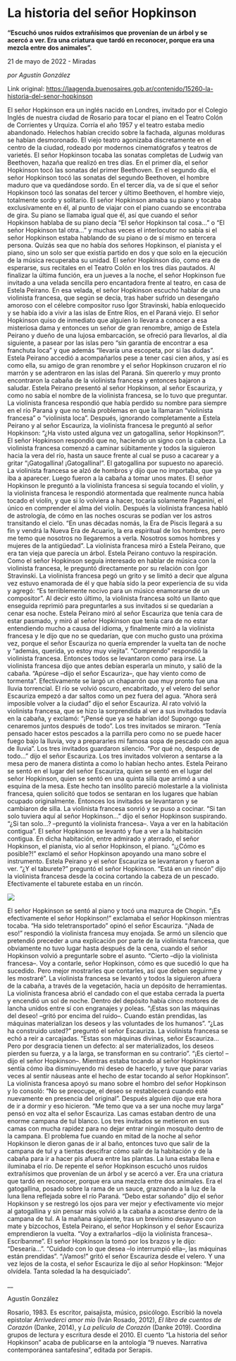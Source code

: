 # La historia del señor Hopkinson

**“Escuchó unos ruidos extrañísimos que provenían de un árbol y se acercó a ver. Era una criatura que tardó en reconocer, porque era una mezcla entre dos animales”.**

21 de mayo de 2022 - Miradas

_por Agustín González_

Link original: https://laagenda.buenosaires.gob.ar/contenido/15260-la-historia-del-senor-hopkinson



El señor Hopkinson era un inglés nacido en Londres, invitado por el Colegio Inglés de nuestra ciudad de Rosario para tocar el piano en el Teatro Colón de Corrientes y Urquiza. Corría el año 1957 y el teatro estaba medio abandonado. Helechos habían crecido sobre la fachada, algunas molduras se habían desmoronado. El viejo teatro agonizaba discretamente en el centro de la ciudad, rodeado por modernos cinematógrafos y teatros de varietés. El señor Hopkinson tocaba las sonatas completas de Ludwig van Beethoven, hazaña que realizó en tres días. En el primer día, el señor Hopkinson tocó las sonatas del primer Beethoven. En el segundo día, el señor Hopkinson tocó las sonatas del segundo Beethoven, el hombre maduro que va quedándose sordo. En el tercer día, va de sí que el señor Hopkinson tocó las sonatas del tercer y último Beethoven, el hombre viejo, totalmente sordo y solitario. El señor Hopkinson amaba su piano y tocaba exclusivamente en él, al punto de viajar con el piano cuando se encontraba de gira. Su piano se llamaba igual que él, así que cuando el señor Hopkinson hablaba de su piano decía “El señor Hopkinson tal cosa…” o “El señor Hopkinson tal otra…” y muchas veces el interlocutor no sabía si el señor Hopkinson estaba hablando de su piano o de sí mismo en tercera persona. Quizás sea que no había dos señores Hopkinson, el pianista y el piano, sino un solo ser que existía partido en dos y que solo en la ejecución de la música recuperaba su unidad. El señor Hopkinson dio, como era de esperarse, sus recitales en el Teatro Colón en los tres días pautados. Al finalizar la última función, era un jueves a la noche, el señor Hopkinson fue invitado a una velada sencilla pero encantadora frente al teatro, en casa de Estela Peirano. En esa velada, el señor Hopkinson escuchó hablar de una violinista francesa, que según se decía, tras haber sufrido un desengaño amoroso con el célebre compositor ruso Ígor Stravinski, había enloquecido y se había ido a vivir a las islas de Entre Ríos, en el Paraná viejo. El señor Hopkinson quiso de inmediato que alguien lo llevara a conocer a esa misteriosa dama y entonces un señor de gran renombre, amigo de Estela Peirano y dueño de una lujosa embarcación, se ofreció para llevarlos, al día siguiente, a pasear por las islas pero “sin garantía de encontrar a esa franchuta loca” y que además “llevaría una escopeta, por si las dudas”. Estela Peirano accedió a acompañarlos pese a tener casi cien años, y así es como ella, su amigo de gran renombre y el señor Hopkinson cruzaron el río marrón y se adentraron en las islas del Paraná. Sin quererlo y muy pronto encontraron la cabaña de la violinista francesa y entonces bajaron a saludar. Estela Peirano presentó al señor Hopkinson, al señor Escauriza, y como no sabía el nombre de la violinista francesa, se lo tuvo que preguntar. La violinista francesa respondió que había perdido su nombre para siempre en el río Paraná y que no tenía problemas en que la llamaran “violinista francesa” o “violinista loca”. Después, ignorando completamente a Estela Peirano y al señor Escauriza, la violinista francesa le preguntó al señor Hopkinson: “¿Ha visto usted alguna vez un gatogallina, señor Hopkinson?”. El señor Hopkinson respondió que no, haciendo un signo con la cabeza. La violinista francesa comenzó a caminar súbitamente y todos la siguieron hacia la vera del río, hasta un sauce frente al cual se puso a cacarear y a gritar “¡Gatogallina! ¡Gatogallina!”. El gatogallina por supuesto no apareció. La violinista francesa se alzó de hombros y dijo que no importaba, que ya iba a aparecer. Luego fueron a la cabaña a tomar unos mates. El señor Hopkinson le preguntó a la violinista francesa si seguía tocando el violín, y la violinista francesa le respondió atormentada que realmente nunca había tocado el violín, y que si lo volviera a hacer, tocaría solamente Paganini, el único en comprender el alma del violín. Después la violinista francesa habló de astrología, de cómo en las noches oscuras se podían ver los astros transitando el cielo. “En unas décadas nomás, la Era de Piscis llegará a su fin y vendrá la Nueva Era de Acuario, la era espiritual de los hombres, pero me temo que nosotros no llegaremos a verla. Nosotros somos hombres y mujeres de la antigüedad”. La violinista francesa miró a Estela Peirano, que era tan vieja que parecía un árbol. Estela Peirano contuvo la respiración. Como el señor Hopkinson seguía interesado en hablar de música con la violinista francesa, le preguntó directamente por su relación con Ígor Stravinski. La violinista francesa pegó un grito y se limitó a decir que alguna vez estuvo enamorada de él y que había sido la peor experiencia de su vida y agregó: “Es terriblemente nocivo para un músico enamorarse de un compositor”. Al decir esto último, la violinista francesa soltó un llanto que enseguida reprimió para preguntarles a sus invitados si se quedarían a cenar esa noche. Estela Peirano miró al señor Escauriza que tenía cara de estar pasmado, y miró al señor Hopkinson que tenía cara de no estar entendiendo mucho a causa del idioma, y finalmente miró a la violinista francesa y le dijo que no se quedarían, que con mucho gusto una próxima vez, porque el señor Escauriza no quería emprender la vuelta tan de noche y “además, querida, yo estoy muy viejita”. “Comprendo” respondió la violinista francesa. Entonces todos se levantaron como para irse. La violinista francesa dijo que antes debían esperarla un minuto, y salió de la cabaña. “Apúrese –dijo el señor Escauriza–, que hay viento como de tormenta”. Efectivamente se largó un chaparrón que muy pronto fue una lluvia torrencial. El río se volvió oscuro, encabritado, y el velero del señor Escauriza empezó a dar saltos como un pez fuera del agua. “Ahora será imposible volver a la ciudad” dijo el señor Escauriza. Al rato volvió la violinista francesa, que se hizo la sorprendida al ver a sus invitados todavía en la cabaña, y exclamó: “¡Pensé que ya se habrían ido! Supongo que cenaremos juntos después de todo”. Los tres invitados se miraron. “Tenía pensado hacer estos pescados a la parrilla pero como no se puede hacer fuego bajo la lluvia, voy a prepararles mi famosa sopa de pescado con agua de lluvia”. Los tres invitados guardaron silencio. “Por qué no, después de todo…” dijo el señor Escauriza. Los tres invitados volvieron a sentarse a la mesa pero de manera distinta a como lo habían hecho antes. Estela Peirano se sentó en el lugar del señor Escauriza, quien se sentó en el lugar del señor Hopkinson, quien se sentó en una quinta silla que arrimó a una esquina de la mesa. Este hecho tan insólito pareció molestarle a la violinista francesa, quien solicitó que todos se sentaran en los lugares que habían ocupado originalmente. Entonces los invitados se levantaron y se cambiaron de silla. La violinista francesa sonrió y se puso a cocinar. “Si tan solo tuviera aquí al señor Hopkinson…” dijo el señor Hopkinson suspirando. “¿Si tan solo…? –preguntó la violinista francesa–. Vaya a ver en la habitación contigua”. El señor Hopkinson se levantó y fue a ver a la habitación contigua. En dicha habitación, entre admirado y aterrado, el señor Hopkinson, el pianista, vio al señor Hopkinson, el piano. “¡¿Cómo es posible?!” exclamó el señor Hopkinson apoyando una mano sobre el instrumento. Estela Peirano y el señor Escauriza se levantaron y fueron a ver. “¿Y el taburete?” preguntó el señor Hopkinson. “Está en un rincón” dijo la violinista francesa desde la cocina cortando la cabeza de un pescado. Efectivamente el taburete estaba en un rincón.




![](https://cdn.feater.me/files/images/249810/1c6a28a5-395e-4626-8cc8-80a7e0ba5968.png)




El señor Hopkinson se sentó al piano y tocó una mazurca de Chopin. “¡Es efectivamente el señor Hopkinson!” exclamaba el señor Hopkinson mientras tocaba. “Ha sido teletransportado” opinó el señor Escauriza. “¡Nada de eso!” respondió la violinista francesa muy enojada. Se armó un silencio que pretendió preceder a una explicación por parte de la violinista francesa, que obviamente no tuvo lugar hasta después de la cena, cuando el señor Hopkinson volvió a preguntarle sobre el asunto. “Cierto –dijo la violinista francesa–. Voy a contarle, señor Hopkinson, cómo es que sucedió lo que ha sucedido. Pero mejor mostrarles que contarles, así que deben seguirme y les mostraré”. La violinista francesa se levantó y todos la siguieron afuera de la cabaña, a través de la vegetación, hacia un depósito de herramientas. La violinista francesa abrió el candado con el que estaba cerrada la puerta y encendió un sol de noche. Dentro del depósito había cinco motores de lancha unidos entre sí con engranajes y poleas. “¡Estas son las máquinas del deseo! –gritó por encima del ruido–. Cuando están prendidas, las máquinas materializan los deseos y las voluntades de los humanos”. “¿Las ha construido usted?” preguntó el señor Escauriza. La violinista francesa se echó a reír a carcajadas. “Estas son máquinas divinas, señor Escauriza… Pero por desgracia tienen un defecto: al ser materializados, los deseos pierden su fuerza, y a la larga, se transforman en su contrario”. “¡Es cierto! –dijo el señor Hopkinson–. Mientras estaba tocando al señor Hopkinson sentía cómo iba disminuyendo mi deseo de hacerlo, y tuve que parar varias veces al sentir náuseas ante el hecho de estar tocando al señor Hopkinson”. La violinista francesa apoyó su mano sobre el hombro del señor Hopkinson y lo consoló: “No se preocupe, el deseo se restablecerá cuando esté nuevamente en presencia del original”. Después alguien dijo que era hora de ir a dormir y eso hicieron. “Me temo que va a ser una noche muy larga” pensó en voz alta el señor Escauriza. Las camas estaban dentro de una enorme campana de tul blanco. Los tres invitados se metieron en sus camas con mucha rapidez para no dejar entrar ningún mosquito dentro de la campana. El problema fue cuando en mitad de la noche al señor Hopkinson le dieron ganas de ir al baño, entonces tuvo que salir de la campana de tul y a tientas descifrar cómo salir de la habitación y de la cabaña para ir a hacer pis afuera entre las plantas. La luna estaba llena e iluminaba el río. De repente el señor Hopkinson escuchó unos ruidos extrañísimos que provenían de un árbol y se acercó a ver. Era una criatura que tardó en reconocer, porque era una mezcla entre dos animales. Era el gatogallina, posado sobre la rama de un sauce, graznando a la luz de la luna llena reflejada sobre el río Paraná. “Debo estar soñando” dijo el señor Hopkinson y se restregó los ojos para ver mejor y efectivamente vio mejor al gatogallina y sin pensar más volvió a la cabaña a acostarse dentro de la campana de tul. A la mañana siguiente, tras un brevísimo desayuno con mate y bizcochos, Estela Peirano, el señor Hopkinson y el señor Escauriza emprendieron la vuelta. “Voy a extrañarlos –dijo la violinista francesa–. Escríbanme”. El señor Hopkinson la tomó por los brazos y le dijo: “Desearía…”. “Cuidado con lo que desea –lo interrumpió ella–, las máquinas están prendidas”. “¡Vamos!” gritó el señor Escauriza desde el velero. Y una vez lejos de la costa, el señor Escauriza le dijo al señor Hopkinson: “Mejor olvídela. Tanta soledad la ha desquiciado”.




\_\_




Agustín González




Rosario, 1983. Es escritor, paisajista, músico, psicólogo. Escribió la novela epistolar *Arrivederci amor mío* (Iván Rosado, 2012), *El libro de cuentos de Corazón* (Danke, 2014), y *La película de Corazón* (Danke 2019). Coordina grupos de lectura y escritura desde el 2010. El cuento “La historia del señor Hopkinson” acaba de publicarse en la antología “9 nueves. Narrativa contemporánea santafesina”, editada por Serapis.



